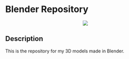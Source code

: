 # Blender Repository

<p align="center">
  <img src="https://image.ibb.co/hv8atU/blender.png"/>
</p>

## Description
This is the repository for my 3D models made in Blender.
